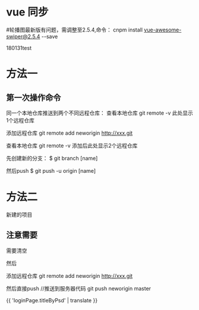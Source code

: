 # vue 同步

#轮播图最新版有问题，需调整至2.5.4,命令：
cnpm install vue-awesome-swiper@2.5.4 --save

180131test
# 方法一
## 第一次操作命令
同一个本地仓库推送到两个不同远程仓库：
查看本地仓库 git remote -v
此处显示1个远程仓库

添加远程仓库 git remote add neworigin http://xxx.git

查看本地仓库 git remote -v
添加后此处显示2个远程仓库

先创建新的分支：
$ git branch [name]

然后push
$ git push -u origin [name]


# 方法二
新建的项目 
## 注意需要
需要清空

然后 

添加远程仓库 
git remote add neworigin http://xxx.git

然后直接push
//推送到服务器代码
git push neworigin master



{{ 'loginPage.titleByPsd' | translate }}